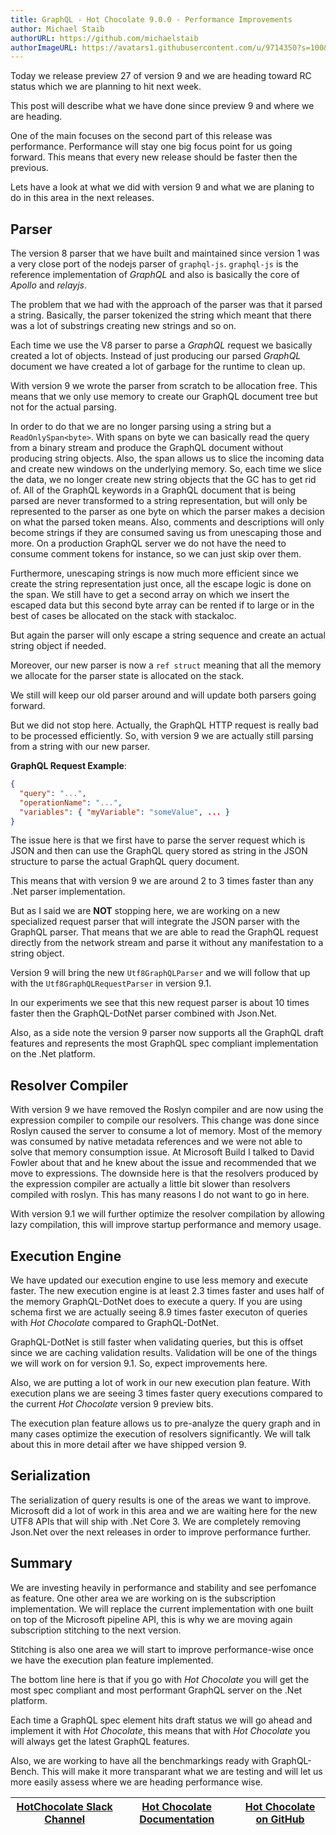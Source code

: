 ```yaml
---
title: GraphQL - Hot Chocolate 9.0.0 - Performance Improvements
author: Michael Staib
authorURL: https://github.com/michaelstaib
authorImageURL: https://avatars1.githubusercontent.com/u/9714350?s=100&v=4
---
```


Today we release preview 27 of version 9 and we are heading toward RC status which we are planning to hit next week.

This post will describe what we have done since preview 9 and where we are heading.

<!--truncate-->

One of the main focuses on the second part of this release was performance. Performance will stay one big focus point for us going forward. This means that every new release should be faster then the previous.

Lets have a look at what we did with version 9 and what we are planing to do in this area in the next releases.

## Parser

The version 8 parser that we have built and maintained since version 1 was a very close port of the nodejs parser of `graphql-js`. `graphql-js` is the reference implementation of _GraphQL_ and also is basically the core of _Apollo_ and _relayjs_.

The problem that we had with the approach of the parser was that it parsed a string. Basically, the parser tokenized the string which meant that there was a lot of substrings creating new strings and so on.

Each time we use the V8 parser to parse a _GraphQL_ request we basically created a lot of objects. Instead of just producing our parsed _GraphQL_ document we have created a lot of garbage for the runtime to clean up.

With version 9 we wrote the parser from scratch to be allocation free. This means that we only use memory to create our GraphQL document tree but not for the actual parsing.

In order to do that we are no longer parsing using a string but a `ReadOnlySpan<byte>`. With spans on byte we can basically read the query from a binary stream and produce the GraphQL document without producing string objects. Also, the span allows us to slice the incoming data and create new windows on the underlying memory. So, each time we slice the data, we no longer create new string objects that the GC has to get rid of. All of the GraphQL keywords in a GraphQL document that is being parsed are never transformed to a string representation, but will only be represented to the parser as one byte on which the parser makes a decision on what the parsed token means. Also, comments and descriptions will only become strings if they are consumed saving us from unescaping those and more. On a production GraphQL server we do not have the need to consume comment tokens for instance, so we can just skip over them.

Furthermore, unescaping strings is now much more efficient since we create the string representation just once, all the escape logic is done on the span. We still have to get a second array on which we insert the escaped data but this second byte array can be rented if to large or in the best of cases be allocated on the stack with stackaloc.

But again the parser will only escape a string sequence and create an actual string object if needed.

Moreover, our new parser is now a `ref struct` meaning that all the memory we allocate for the parser state is allocated on the stack.

We still will keep our old parser around and will update both parsers going forward.

But we did not stop here. Actually, the GraphQL HTTP request is really bad to be processed efficiently. So, with version 9 we are actually still parsing from a string with our new parser.

__GraphQL Request Example__:

```json
{
  "query": "...",
  "operationName": "...",
  "variables": { "myVariable": "someValue", ... }
}
```

The issue here is that we first have to parse the server request which is JSON and then can use the GraphQL query stored as string in the JSON structure to parse the actual GraphQL query document.

This means that with version 9 we are around 2 to 3 times faster than any .Net parser implementation.

But as I said we are __NOT__ stopping here, we are working on a new specialized request parser that will integrate the JSON parser with the GraphQL parser. That means that we are able to read the GraphQL request directly from the network stream and parse it without any manifestation to a string object.

Version 9 will bring the new `Utf8GraphQLParser` and we will follow that up with the `Utf8GraphQLRequestParser` in version 9.1.

In our experiments we see that this new request parser is about 10 times faster then the GraphQL-DotNet parser combined with Json.Net.

Also, as a side note the version 9 parser now supports all the GraphQL draft features and represents the most GraphQL spec compliant implementation on the .Net platform.

## Resolver Compiler

With version 9 we have removed the Roslyn compiler and are now using the expression compiler to compile our resolvers. This change was done since Roslyn caused the server to consume a lot of memory. Most of the memory was consumed by native metadata references and we were not able to solve that memory consumption issue. At Microsoft Build I talked to David Fowler about that and he knew about the issue and recommended that we move to expressions. The downside here is that the resolvers produced by the expression compiler are actually a little bit slower than resolvers compiled with roslyn. This has many reasons I do not want to go in here.

With version 9.1 we will further optimize the resolver compilation by allowing lazy compilation, this will improve startup performance and memory usage.

## Execution Engine

We have updated our execution engine to use less memory and execute faster. The new execution engine is at least 2.3 times faster and uses half of the memory GraphQL-DotNet does to execute a query. If you are using schema first we are actually seeing 8.9 times faster executon of queries with _Hot Chocolate_ compared to GraphQL-DotNet.

GraphQL-DotNet is still faster when validating queries, but this is offset since we are caching validation results. Validation will be one of the things we will work on for version 9.1. So, expect improvements here.

Also, we are putting a lot of work in our new execution plan feature. With execution plans we are seeing 3 times faster query executions compared to the current _Hot Chocolate_ version 9 preview bits.

The execution plan feature allows us to pre-analyze the query graph and in many cases optimize the execution of resolvers significantly. We will talk about this in more detail after we have shipped version 9.

## Serialization

The serialization of query results is one of the areas we want to improve. Microsoft did a lot of work in this area and we are waiting here for the new UTF8 APIs that will ship with .Net Core 3. We are completely removing Json.Net over the next releases in order to improve performance further.

## Summary

We are investing heavily in performance and stability and see perfomance as feature. One other area we are working on is the subscription implementation. We will replace the current implementation with one built on top of the Microsoft pipeline API, this is why we are moving again subscription stitching to the next version.

Stitching is also one area we will start to improve performance-wise once we have the execution plan feature implemented.

The bottom line here is that if you go with _Hot Chocolate_ you will get the most spec compliant and most performant GraphQL server on the .Net platform.

Each time a GraphQL spec element hits draft status we will go ahead and implement it with _Hot Chocolate_, this means that with _Hot Chocolate_ you will always get the latest GraphQL features.

Also, we are working to have all the benchmarkings ready with GraphQL-Bench. This will make it more transparant what we are testing and will let us more easily assess where we are heading performance wise.

| [HotChocolate Slack Channel](https://join.slack.com/t/hotchocolategraphql/shared_invite/enQtNTA4NjA0ODYwOTQ0LTBkZjNjZWIzMmNlZjQ5MDQyNDNjMmY3NzYzZjgyYTVmZDU2YjVmNDlhNjNlNTk2ZWRiYzIxMTkwYzA4ODA5Yzg) | [Hot Chocolate Documentation](https://hotchocolate.io) | [Hot Chocolate on GitHub](https://github.com/ChilliCream/hotchocolate) |
| ---------------------------------------------------------------------------------------------------------------------------------------------------------------------------------------------------- | ------------------------------------------------------ | ---------------------------------------------------------------------- |


[hot chocolate]: https://hotchocolate.io
[hot chocolate source code]: https://github.com/ChilliCream/hotchocolate
